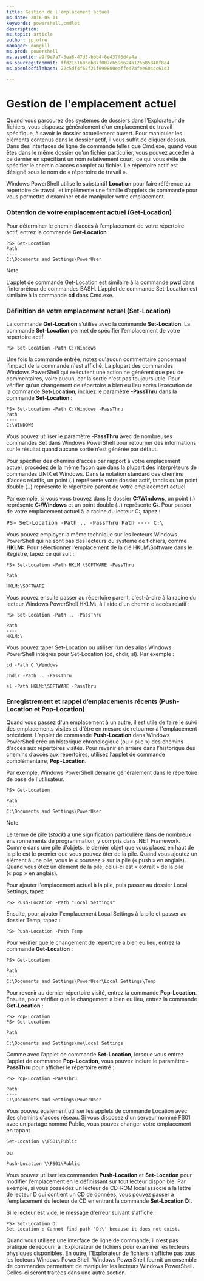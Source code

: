 ```yaml
---
title: Gestion de l'emplacement actuel
ms.date: 2016-05-11
keywords: powershell,cmdlet
description: 
ms.topic: article
author: jpjofre
manager: dongill
ms.prod: powershell
ms.assetid: a9f9e7a7-3ea8-47d3-bbb4-6e437f6d4a4a
ms.sourcegitcommit: ffd2151603eb87f007e6596624a126585840f8a4
ms.openlocfilehash: 22c5df4f62f21f690800eaffe47afee604cc61d3

---
```


# Gestion de l'emplacement actuel
Quand vous parcourez des systèmes de dossiers dans l’Explorateur de fichiers, vous disposez généralement d’un emplacement de travail spécifique, à savoir le dossier actuellement ouvert. Pour manipuler les éléments contenus dans le dossier actif, il vous suffit de cliquer dessus. Dans des interfaces de ligne de commande telles que Cmd.exe, quand vous êtes dans le même dossier qu’un fichier particulier, vous pouvez accéder à ce dernier en spécifiant un nom relativement court, ce qui vous évite de spécifier le chemin d’accès complet au fichier. Le répertoire actif est désigné sous le nom de « répertoire de travail ».

Windows PowerShell utilise le substantif **Location** pour faire référence au répertoire de travail, et implémente une famille d’applets de commande pour vous permettre d’examiner et de manipuler votre emplacement.

### Obtention de votre emplacement actuel (Get\-Location)
Pour déterminer le chemin d’accès à l’emplacement de votre répertoire actif, entrez la commande **Get\-Location** :

```
PS> Get-Location
Path
----
C:\Documents and Settings\PowerUser
```

> [!NOTE]
> L’applet de commande Get\-Location est similaire à la commande **pwd** dans l’interpréteur de commandes BASH. L’applet de commande Set\-Location est similaire à la commande **cd** dans Cmd.exe.

### Définition de votre emplacement actuel (Set\-Location)
La commande **Get\-Location** s’utilise avec la commande **Set\-Location**. La commande **Set\-Location** permet de spécifier l’emplacement de votre répertoire actif.

```
PS> Set-Location -Path C:\Windows
```

Une fois la commande entrée, notez qu'aucun commentaire concernant l'impact de la commande n'est affiché. La plupart des commandes Windows PowerShell qui exécutent une action ne génèrent que peu de commentaires, voire aucun, car la sortie n'est pas toujours utile. Pour vérifier qu’un changement de répertoire a bien eu lieu après l’exécution de la commande **Set\-Location**, incluez le paramètre **\-PassThru** dans la commande **Set\-Location** :

```
PS> Set-Location -Path C:\Windows -PassThru
Path
----
C:\WINDOWS
```

Vous pouvez utiliser le paramètre **\-PassThru** avec de nombreuses commandes Set dans Windows PowerShell pour retourner des informations sur le résultat quand aucune sortie n’est générée par défaut.

Pour spécifier des chemins d'accès par rapport à votre emplacement actuel, procédez de la même façon que dans la plupart des interpréteurs de commandes UNIX et Windows. Dans la notation standard des chemins d’accès relatifs, un point (**.**) représente votre dossier actif, tandis qu’un point double (**..**) représente le répertoire parent de votre emplacement actuel.

Par exemple, si vous vous trouvez dans le dossier **C:\\Windows**, un point (**.**) représente **C:\\Windows** et un point double (**..**) représente **C:**. Pour passer de votre emplacement actuel à la racine du lecteur C:, tapez :

<pre>PS> Set-Location -Path .. -PassThru Path ---- C:\</pre>

Vous pouvez employer la même technique sur les lecteurs Windows PowerShell qui ne sont pas des lecteurs du système de fichiers, comme **HKLM:**. Pour sélectionner l’emplacement de la clé HKLM\\Software dans le Registre, tapez ce qui suit :

```
PS> Set-Location -Path HKLM:\SOFTWARE -PassThru

Path
----
HKLM:\SOFTWARE
```

Vous pouvez ensuite passer au répertoire parent, c'est-à-dire à la racine du lecteur Windows PowerShell HKLM:, à l'aide d'un chemin d'accès relatif :

```
PS> Set-Location -Path .. -PassThru

Path
----
HKLM:\
```

Vous pouvez taper Set\-Location ou utiliser l’un des alias Windows PowerShell intégrés pour Set\-Location (cd, chdir, sl). Par exemple :

```
cd -Path C:\Windows
```

```
chdir -Path .. -PassThru
```

```
sl -Path HKLM:\SOFTWARE -PassThru
```

### Enregistrement et rappel d’emplacements récents (Push\-Location et Pop\-Location)
Quand vous passez d'un emplacement à un autre, il est utile de faire le suivi des emplacements visités et d'être en mesure de retourner à l'emplacement précédent. L’applet de commande **Push\-Location** dans Windows PowerShell crée un historique chronologique (ou « pile ») des chemins d’accès aux répertoires visités. Pour revenir en arrière dans l’historique des chemins d’accès aux répertoires, utilisez l’applet de commande complémentaire, **Pop\-Location**.

Par exemple, Windows PowerShell démarre généralement dans le répertoire de base de l'utilisateur.

```
PS> Get-Location

Path
----
C:\Documents and Settings\PowerUser
```

> [!NOTE]
> Le terme de pile (*stack*) a une signification particulière dans de nombreux environnements de programmation, y compris dans .NET Framework. Comme dans une pile d'objets, le dernier objet que vous placez en haut de la pile est le premier que vous pouvez ôter de la pile. Quand vous ajoutez un élément à une pile, vous le « poussez » sur la pile (« push » en anglais). Quand vous ôtez un élément de la pile, celui-ci est « extrait » de la pile (« pop » en anglais).

Pour ajouter l'emplacement actuel à la pile, puis passer au dossier Local Settings, tapez :

```
PS> Push-Location -Path "Local Settings"
```

Ensuite, pour ajouter l'emplacement Local Settings à la pile et passer au dossier Temp, tapez :

```
PS> Push-Location -Path Temp
```

Pour vérifier que le changement de répertoire a bien eu lieu, entrez la commande **Get\-Location** :

```
PS> Get-Location

Path
----
C:\Documents and Settings\PowerUser\Local Settings\Temp
```

Pour revenir au dernier répertoire visité, entrez la commande **Pop\-Location**. Ensuite, pour vérifier que le changement a bien eu lieu, entrez la commande **Get\-Location** :

```
PS> Pop-Location
PS> Get-Location

Path
----
C:\Documents and Settings\me\Local Settings
```

Comme avec l’applet de commande **Set\-Location**, lorsque vous entrez l’applet de commande **Pop\-Location**, vous pouvez inclure le paramètre **\-PassThru** pour afficher le répertoire entré :

```
PS> Pop-Location -PassThru

Path
----
C:\Documents and Settings\PowerUser
```

Vous pouvez également utiliser les applets de commande Location avec des chemins d'accès réseau. Si vous disposez d'un serveur nommé FS01 avec un partage nommé Public, vous pouvez changer votre emplacement en tapant

```
Set-Location \\FS01\Public
```

ou

```
Push-Location \\FS01\Public
```

Vous pouvez utiliser les commandes **Push\-Location** et **Set\-Location** pour modifier l’emplacement en le définissant sur tout lecteur disponible. Par exemple, si vous possédez un lecteur de CD\-ROM local associé à la lettre de lecteur D qui contient un CD de données, vous pouvez passer à l’emplacement du lecteur de CD en entrant la commande **Set\-Location D:**.

Si le lecteur est vide, le message d'erreur suivant s'affiche :

```
PS> Set-Location D:
Set-Location : Cannot find path 'D:\' because it does not exist.
```

Quand vous utilisez une interface de ligne de commande, il n’est pas pratique de recourir à l’Explorateur de fichiers pour examiner les lecteurs physiques disponibles. En outre, l'Explorateur de fichiers n'affiche pas tous les lecteurs Windows PowerShell. Windows PowerShell fournit un ensemble de commandes permettant de manipuler les lecteurs Windows PowerShell. Celles-ci seront traitées dans une autre section.




<!--HONumber=Jun16_HO4-->



